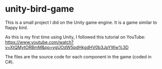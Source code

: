 # unity-bird-game

This is a small project I did on the Unity game engine. It is a game similar to flappy bird.

As this is my first time using Unity, I followed this tutorial on YouTube: https://www.youtube.com/watch?v=XtQMytORBmM&pp=ygUOdW5pdHkgdHV0b3JpYWw%3D

The files are the source code for each component in the game (coded in C#).
